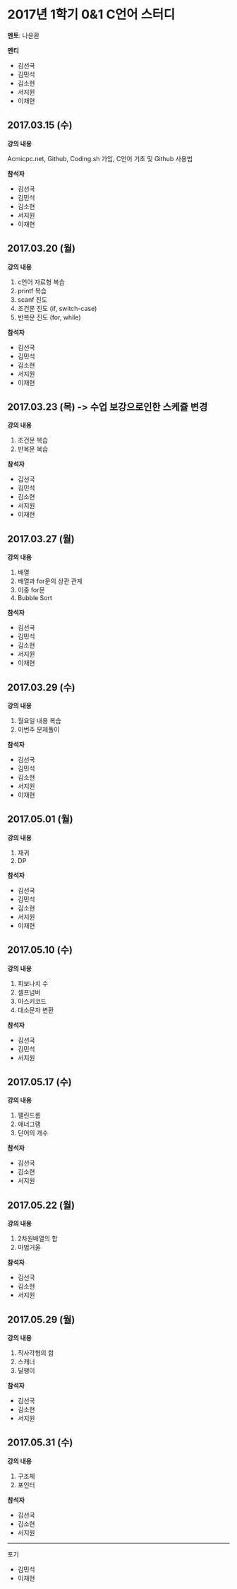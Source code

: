 # 2017년 1학기 0&1 C언어 스터디
**멘토**: 나윤환

**멘티**
* 김선국
* 김민석
* 김소현
* 서지원
* 이재현

## 2017.03.15 (수)
**강의 내용**

Acmicpc.net, Github, Coding.sh 가입, C언어 기초 및 Github 사용법

**참석자**
* 김선국
* 김민석
* 김소현
* 서지원
* 이재현

## 2017.03.20 (월)
**강의 내용**

  1. c언어 자료형 복습
  2. printf 복습
  3. scanf 진도
  4. 조건문 진도 (if, switch-case)
  5. 반복문 진도 (for, while)

**참석자**
* 김선국
* 김민석
* 김소현
* 서지원
* 이재현

## 2017.03.23 (목) -> 수업 보강으로인한 스케쥴 변경
**강의 내용**

  1. 조건문 복습
  2. 반복문 복습

**참석자**
* 김선국
* 김민석
* 김소현
* 서지원
* 이재현

## 2017.03.27 (월)
**강의 내용**

  1. 배열
  2. 배열과 for문의 상관 관계
  3. 이중 for문
  4. Bubble Sort

**참석자**
* 김선국
* 김민석
* 김소현
* 서지원
* 이재현

## 2017.03.29 (수)
**강의 내용**

  1. 월요일 내용 복습
  2. 이번주 문제풀이

**참석자**
* 김선국
* 김민석
* 김소현
* 서지원
* 이재현

## 2017.05.01 (월)
**강의 내용**

  1. 재귀
  2. DP

**참석자**
* 김선국
* 김민석
* 김소현
* 서지원
* 이재현

## 2017.05.10 (수)
**강의 내용**

  1. 피보나치 수
  2. 셀프넘버
  3. 아스키코드
  4. 대소문자 변환

**참석자**
* 김선국
* 김민석
* 서지원

## 2017.05.17 (수)
**강의 내용**

  1. 팰린드롬
  2. 애너그램
  3. 단어의 개수

**참석자**
* 김선국
* 김소현
* 서지원


## 2017.05.22 (월)
**강의 내용**

  1. 2차원배열의 합
  2. 마법거울

**참석자**
* 김선국
* 김소현
* 서지원

## 2017.05.29 (월)
**강의 내용**
  1. 직사각형의 합
  2. 스캐너
  3. 달팽이

**참석자**
* 김선국
* 김소현
* 서지원

## 2017.05.31 (수)
**강의 내용**

  1. 구조체
  2. 포인터

**참석자**
* 김선국
* 김소현
* 서지원


----------
포기
* 김민석
* 이재현
